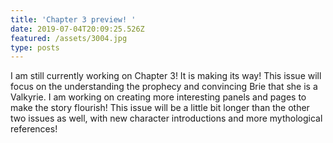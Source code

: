 ```yaml
---
title: 'Chapter 3 preview! '
date: 2019-07-04T20:09:25.526Z
featured: /assets/3004.jpg
type: posts
---
```

I am still currently working on Chapter 3! It is making its way! This issue will focus on the understanding the prophecy and convincing Brie that she is a Valkyrie. I am working on creating more interesting panels and pages to make the story flourish! This issue will be a little bit longer than the other two issues as well, with new character introductions and more mythological references!
